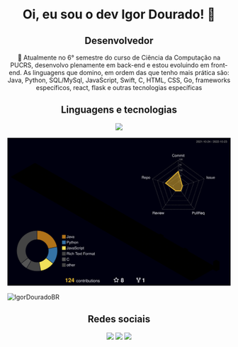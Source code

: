 <h1 align="center"> Oi, eu sou o dev Igor Dourado! 👋</h1>
<h2 align="center"> Desenvolvedor </h2>

  <p align="center">🌱 Atualmente no 6° semestre do curso de Ciência da Computação na PUCRS, desenvolvo plenamente em back-end e estou evoluindo em front-end. As linguagens que domino, em ordem das que tenho mais prática são: Java, Python, SQL/MySql, JavaScript, Swift, C, HTML, CSS, Go, frameworks específicos, react, flask e outras tecnologias específicas </p>

  <h2 align="center">Linguagens e tecnologias</h2>
   <p align="center">
  <a href="https://skillicons.dev">
    <img src="https://skillicons.dev/icons?i=py,java,swift,js,html,css,react,mysql,go,c,git,figma&theme=light" />
  </a>
</p>

![](./profile-3d-contrib/profile-night-rainbow.svg)

<p align="left"> <img src="https://komarev.com/ghpvc/?username=IgorDouradoBR&label=Profile%20views&color=0e75b6&style=flat" alt="IgorDouradoBR" /> </p>

 <h2 align="center">Redes sociais</h2>
<div align="center"> 

  <a href="https://www.instagram.com/igor_dourad0/" target="_blank"><img src="https://img.shields.io/badge/-Instagram-%23E4405F?style=for-the-badge&logo=instagram&logoColor=white" target="_blank"></a>
  <a href = "mailto:igor.d@edu.pucrs.br"><img src="https://img.shields.io/badge/Microsoft_Outlook-0078D4?style=for-the-badge&logo=microsoft-outlook&logoColor=white" target="_blank"></a>
  <a href="https://www.linkedin.com/in/igor-pereira-dourado-653748233/" target="_blank"><img src="https://img.shields.io/badge/-LinkedIn-%230077B5?style=for-the-badge&logo=linkedin&logoColor=white" target="_blank"></a> 
 
</div>

<!--
**IgorDouradoBR/IgorDouradoBR** is a ✨ _special_ ✨ repository because its `README.md` (this file) appears on your GitHub profile.

Here are some ideas to get you started:

- 🔭 I’m currently working on ...
- 🌱 I’m currently learning ...
- 👯 I’m looking to collaborate on ...
- 🤔 I’m looking for help with ...
- 💬 Ask me about ...
- 📫 How to reach me: ...
- 😄 Pronouns: ...
- ⚡ Fun fact: ...
-->
